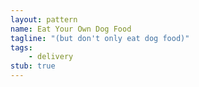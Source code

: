 ```yaml
---
layout: pattern
name: Eat Your Own Dog Food
tagline: "(but don't only eat dog food)"
tags:
    - delivery
stub: true
---
```

